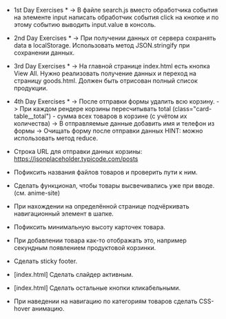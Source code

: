 * 1st Day Exercises *
-> В файле search.js вместо обработчика события на элементе input написать обработчик события click на кнопке и по этому событию выводить input.value в консоль.

* 2nd Day Exercises *
-> При получении данных от сервера сохранять data в localStorage. Использовать метод JSON.stringify при сохранении данных.

* 3rd Day Exercises *
-> На главной странице index.html есть кнопка View All. Нужно реализовать получение данных и переход на страницу goods.html. Должен быть отрисован полный список продукции.

* 4th Day Exercises *
-> После отправки формы удалить всю корзину.
-> При каждом рендере корзины пересчитывать total (class="card-table__total") - сумма всех товаров в корзине (с учётом их количества)
-> В отправляемые данные добавить имя и телефон из формы
-> Очищать форму после отправки данных
HINT: можно использовать метод reduce.

* Строка URL для отправки данных корзины: https://jsonplaceholder.typicode.com/posts
* Пофиксить названия файлов товаров и проверить пути к ним.
* Сделать функционал, чтобы товары высвечивались уже при вводе. (см. anime-site)
* При нахождении на определённой странице подчёркивать навигационный элемент в шапке.
* Пофиксить минимальную высоту карточек товара.
* При добавлении товара как-то отображать это, например секундным появлением продуктовой корзинки.
* Сделать sticky footer.
* [index.html] Сделать слайдер активным.
* [index.html] Сделать остальные кнопки кликабельными.
* При наведении на навигацию по категориям товаров сделать CSS-hover анимацию.